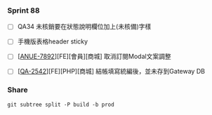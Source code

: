 ### Sprint 88
* [ ] QA34 未核銷要在狀態說明欄位加上(未核備)字樣
* [ ] 手機版表格header sticky
* [ ]  \[[ANUE-7892](https://cnyesrd.atlassian.net/browse/ANUE-7892)\]\[FE\]\[會員\]\[商城\] 取消訂閱Modal文案調整 
* [ ] \[[QA-2542](https://cnyesrd.atlassian.net/browse/QA-2542)\]\[FE\]\[PHP\]\[商城\] 結帳填寫統編後，並未存到Gateway DB


### Share
`git subtree split -P build -b prod`